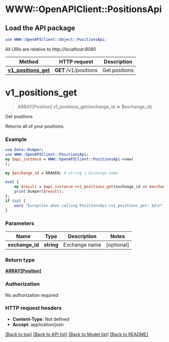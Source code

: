 # WWW::OpenAPIClient::PositionsApi

## Load the API package
```perl
use WWW::OpenAPIClient::Object::PositionsApi;
```

All URIs are relative to *http://localhost:8080*

Method | HTTP request | Description
------------- | ------------- | -------------
[**v1_positions_get**](PositionsApi.md#v1_positions_get) | **GET** /v1/positions | Get positions


# **v1_positions_get**
> ARRAY[Position] v1_positions_get(exchange_id => $exchange_id)

Get positions

Returns all of your positions.

### Example 
```perl
use Data::Dumper;
use WWW::OpenAPIClient::PositionsApi;
my $api_instance = WWW::OpenAPIClient::PositionsApi->new(
);

my $exchange_id = KRAKEN; # string | Exchange name

eval { 
    my $result = $api_instance->v1_positions_get(exchange_id => $exchange_id);
    print Dumper($result);
};
if ($@) {
    warn "Exception when calling PositionsApi->v1_positions_get: $@\n";
}
```

### Parameters

Name | Type | Description  | Notes
------------- | ------------- | ------------- | -------------
 **exchange_id** | **string**| Exchange name | [optional] 

### Return type

[**ARRAY[Position]**](Position.md)

### Authorization

No authorization required

### HTTP request headers

 - **Content-Type**: Not defined
 - **Accept**: application/json

[[Back to top]](#) [[Back to API list]](../README.md#documentation-for-api-endpoints) [[Back to Model list]](../README.md#documentation-for-models) [[Back to README]](../README.md)


